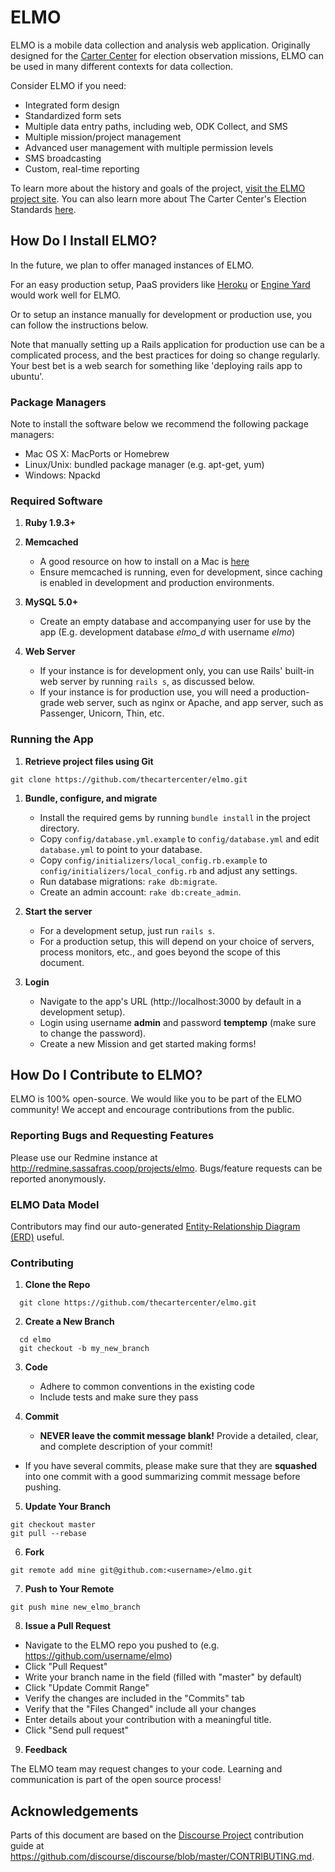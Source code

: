 # ELMO
ELMO is a mobile data collection and analysis web application. Originally designed for the [Carter Center](http://www.cartercenter.org) for election observation missions, ELMO can be used in many different contexts for data collection.

Consider ELMO if you need:

- Integrated form design
- Standardized form sets
- Multiple data entry paths, including web, ODK Collect, and SMS
- Multiple mission/project management
- Advanced user management with multiple permission levels
- SMS broadcasting
- Custom, real-time reporting

To learn more about the history and goals of the project, [visit the ELMO project site](http://getelmo.org).
You can also learn more about The Carter Center's Election Standards [here](http://cartercenter.org).

## How Do I Install ELMO?

In the future, we plan to offer managed instances of ELMO. 

For an easy production setup, PaaS providers like [Heroku](http://heroku.com) or [Engine Yard](http://engineyard.com) would work well for ELMO.

Or to setup an instance manually for development or production use, you can follow the instructions below.

Note that manually setting up a Rails application for production use can be a complicated process, and the best practices for doing so change regularly. Your best bet is a web search for something like 'deploying rails app to ubuntu'.

### Package Managers

Note to install the software below we recommend the following package managers:

- Mac OS X: MacPorts or Homebrew
- Linux/Unix: bundled package manager (e.g. apt-get, yum)
- Windows: Npackd

### Required Software

1. **Ruby 1.9.3+**

1. **Memcached**
	- A good resource on how to install on a Mac is [here](http://www.jroller.com/JamesGoodwill/entry/installing_and_configuring_memcached)
	- Ensure memcached is running, even for development, since caching is enabled in development and production environments.

1. **MySQL 5.0+**
	- Create an empty database and accompanying user for use by the app (E.g. development database *elmo_d* with username *elmo*)

1. **Web Server**
	- If your instance is for development only, you can use Rails' built-in web server by running `rails s`, as discussed below.
	- If your instance is for production use, you will need a production-grade web server, such as nginx or Apache, and app server, such as Passenger, Unicorn, Thin, etc.

### Running the App

1. **Retrieve project files using Git**
	
  ```
  git clone https://github.com/thecartercenter/elmo.git
  ```

1. **Bundle, configure, and migrate**
	- Install the required gems by running `bundle install` in the project directory.
	- Copy `config/database.yml.example` to `config/database.yml` and edit `database.yml` to point to your database.
	- Copy `config/initializers/local_config.rb.example` to `config/initializers/local_config.rb` and adjust any settings.
	- Run database migrations: `rake db:migrate`.
	- Create an admin account: `rake db:create_admin`.
	
1. **Start the server**
	- For a development setup, just run `rails s`.
	- For a production setup, this will depend on your choice of servers, process monitors, etc., and goes beyond the scope of this document.

1. **Login**
	- Navigate to the app's URL (http://localhost:3000 by default in a development setup).
	- Login using username **admin** and password **temptemp** (make sure to change the password).
	- Create a new Mission and get started making forms!


## How Do I Contribute to ELMO?

ELMO is 100% open-source. We would like you to be part of the ELMO community! We accept and encourage contributions from the public.

### Reporting Bugs and Requesting Features

Please use our Redmine instance at http://redmine.sassafras.coop/projects/elmo. Bugs/feature requests can be reported anonymously.

### ELMO Data Model

Contributors may find our auto-generated [Entity-Relationship Diagram (ERD)](docs/erd.pdf) useful.

### Contributing

1. **Clone the Repo**

  ```
	git clone https://github.com/thecartercenter/elmo.git
  ```

2. **Create a New Branch**
  
  ```
	cd elmo
	git checkout -b my_new_branch
  ```

3. **Code**
	* Adhere to common conventions in the existing code
	* Include tests and make sure they pass

4. **Commit**
	- **NEVER leave the commit message blank!** Provide a detailed, clear, and complete description of your commit!
  - If you have several commits, please make sure that they are **squashed** into one commit with a good summarizing commit message before pushing.
   
5. **Update Your Branch**

  ```
  git checkout master
  git pull --rebase
  ```

6. **Fork**

  ```
  git remote add mine git@github.com:<username>/elmo.git
  ```

7. **Push to Your Remote**

  ```
  git push mine new_elmo_branch
  ```

8. **Issue a Pull Request**
  - Navigate to the ELMO repo you pushed to (e.g. https://github.com/username/elmo)
  - Click "Pull Request"
  - Write your branch name in the field (filled with "master" by default)
  - Click "Update Commit Range"
  - Verify the changes are included in the "Commits" tab
  - Verify that the "Files Changed" include all your changes
  - Enter details about your contribution with a meaningful title.
  - Click "Send pull request"

9. **Feedback**

  The ELMO team may request changes to your code. Learning and communication is part of the open source process!

## Acknowledgements

Parts of this document are based on the [Discourse Project](http://discourse.org) contribution guide at https://github.com/discourse/discourse/blob/master/CONTRIBUTING.md.
